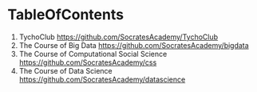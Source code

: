 # TableOfContents

1. TychoClub https://github.com/SocratesAcademy/TychoClub
2. The Course of Big Data https://github.com/SocratesAcademy/bigdata
3. The Course of Computational Social Science https://github.com/SocratesAcademy/css
4. The Course of Data Science https://github.com/SocratesAcademy/datascience
